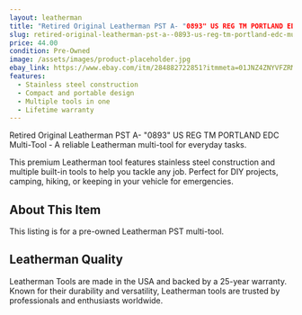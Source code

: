 ```yaml
---
layout: leatherman
title: "Retired Original Leatherman PST A- "0893" US REG TM PORTLAND EDC Multi-Tool"
slug: retired-original-leatherman-pst-a--0893-us-reg-tm-portland-edc-multi-tool
price: 44.00
condition: Pre-Owned
image: /assets/images/product-placeholder.jpg
ebay_link: https://www.ebay.com/itm/284882722851?itmmeta=01JNZ4ZNYVFZRM54Z7V4AF4NVX&hash=item4254556023:g:vd0AAOSwCY9iwjPG&itmprp=enc%3AAQAKAAAA4FkggFvd1GGDu0w3yXCmi1dNNGb%2BK1X8Ksq8gtf1o9FW3LELzf751bxDSx%2Bm6%2FndRoV1Axxz7cEtU28fXBAzxEzk1Eih124aamLHJKWOSQADjO6yhQeKlkG81lTtQB%2BTd8yhEjIc8P7S6KB%2Bqux1aY13eajXW%2Bd%2BqKNgSeMwvL1dxXRc5Botlr%2FezCuI82rGqyGlD835pQ%2BVk%2FpR5dqsZS7pfG4G%2BM%2F7n%2BTxXdu5o3tEqya241lAAS1I4UvNZ1RARj%2BajuOZekAnms0yCaWwS%2FURY0vAIDj4mppbfvJXCqdN%7Ctkp%3ABk9SR8Tf_uSvZQ
features:
  - Stainless steel construction
  - Compact and portable design
  - Multiple tools in one
  - Lifetime warranty
---
```


Retired Original Leatherman PST A- "0893" US REG TM PORTLAND EDC Multi-Tool - A reliable Leatherman multi-tool for everyday tasks.

This premium Leatherman tool features stainless steel construction and multiple built-in tools to help you tackle any job. Perfect for DIY projects, camping, hiking, or keeping in your vehicle for emergencies.

## About This Item

This listing is for a pre-owned Leatherman PST multi-tool.

## Leatherman Quality

Leatherman Tools are made in the USA and backed by a 25-year warranty. Known for their durability and versatility, Leatherman tools are trusted by professionals and enthusiasts worldwide.

